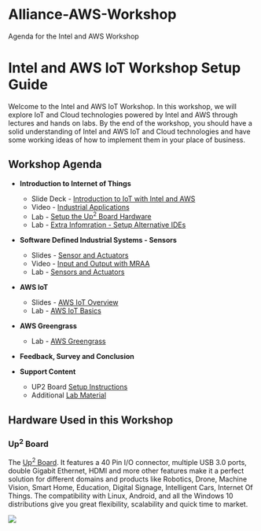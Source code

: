 # Alliance-AWS-Workshop
Agenda for the Intel and AWS Workshop

# Intel and AWS IoT Workshop Setup Guide
Welcome to the Intel and AWS IoT Workshop. In this workshop, we will explore IoT and Cloud technologies powered by Intel and AWS through lectures and hands on labs. By the end of the workshop, you should have a solid understanding of Intel and AWS IoT and Cloud technologies and have some working ideas of how to implement them in your place of business.

## Workshop Agenda
* **Introduction to Internet of Things**
  - Slide Deck - [Introduction to IoT with Intel and AWS](https://github.com/SSG-DRD-IOT/Alliance-AWS-Workshop/blob/master/Intel%20and%20AWS.pptx)
  - Video - [Industrial Applications](https://www.intel.com/content/www/us/en/industrial-automation/overview.html)
  - Lab - [Setup the Up<sup>2</sup> Board Hardware](https://ssg-drd-iot.github.io/lab-up2-setup)
  - Lab - [Extra Infomration - Setup Alternative IDEs](https://ssg-drd-iot.github.io/doc-alternative-IDEs)
  
  
* **Software Defined Industrial Systems - Sensors**
  - Slides - [Sensor and Actuators](https://github.com/SSG-DRD-IOT/Alliance-AWS-Workshop/blob/master/Sensor%20and%20Actuators.pdf)
  - Video - [Input and Output with MRAA](https://www.youtube.com/watch?v=hY4HudLuvEM)
  - Lab - [Sensors and Actuators](https://ssg-drd-iot.github.io/toc-sensors)

* **AWS IoT**
  - Slides - [AWS IoT Overview](https://github.com/SSG-DRD-IOT/Alliance-AWS-Workshop/blob/master/AWS_IoT_Workshop_2017_public.pdf)
  - Lab - [AWS IoT Basics](https://ssg-drd-iot.github.io/lab-aws-iot/)
  
* **AWS Greengrass**
  - Lab - [AWS Greengrass](https://ssg-drd-iot.github.io/lab-aws-greengrass/)

* **Feedback, Survey and Conclusion**

* **Support Content**
  - UP2 Board [Setup Instructions](https://github.com/SSG-DRD-IOT/lab-up2-setup/tree/milano-workshop)
  - Additional [Lab Material](https://github.com/SSG-DRD-IOT/toc-sensors/tree/milano-workshop) 


## Hardware Used in this Workshop

### Up<sup>2</sup> Board
The [Up<sup>2</sup> Board](http://www.up-board.org/upsquared/). It features a 40 Pin I/O connector, multiple USB 3.0 ports, double Gigabit Ethernet, HDMI and more other features make it a perfect solution for different domains and products like Robotics, Drone, Machine Vision, Smart Home, Education, Digital Signage, Intelligent Cars, Internet Of Things. The compatibility with Linux, Android, and all the Windows 10 distributions give you great flexibility, scalability and quick time to market.

![](images/up2.png)

